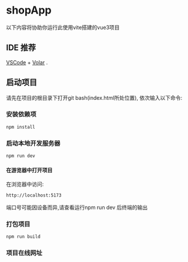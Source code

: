 # shopApp

以下内容将协助你运行此使用vite搭建的vue3项目

## IDE 推荐

[VSCode](https://code.visualstudio.com/) + [Volar](https://marketplace.visualstudio.com/items?itemName=Vue.volar) .

## 启动项目
请先在项目的根目录下打开git bash(index.html所处位置),
依次输入以下命令:
### 安装依赖项
```sh
npm install
```

### 启动本地开发服务器
```sh
npm run dev
```
#### 在游览器中打开项目
在浏览器中访问:
```sh
http://localhost:5173
```
端口号可能因设备而异,请查看运行npm run dev 后终端的输出

### 打包项目

```sh
npm run build
```

### 项目在线网址

```sh

```
